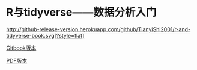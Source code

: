 # R与tidyverse——数据分析入门
http://github-release-version.herokuapp.com/github/TianyiShi2001/r-and-tidyverse-book.svg[?style=flat]

[Gitbook版本](https://tianyishi2001.github.io/r-and-tidyverse-book/index.html)

[PDF版本](https://tianyishi2001.github.io/r-and-tidyverse-book/R与tidyverse——数据分析入门.pdf)
